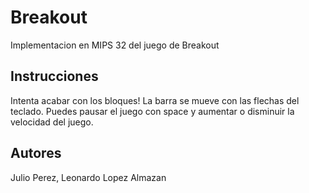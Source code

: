 # Breakout

Implementacion en MIPS 32 del juego de Breakout

## Instrucciones
Intenta acabar con los bloques! La barra se mueve con las flechas del teclado. Puedes pausar el juego con space y aumentar o disminuir la velocidad del juego. 

## Autores
Julio Perez, Leonardo Lopez Almazan
